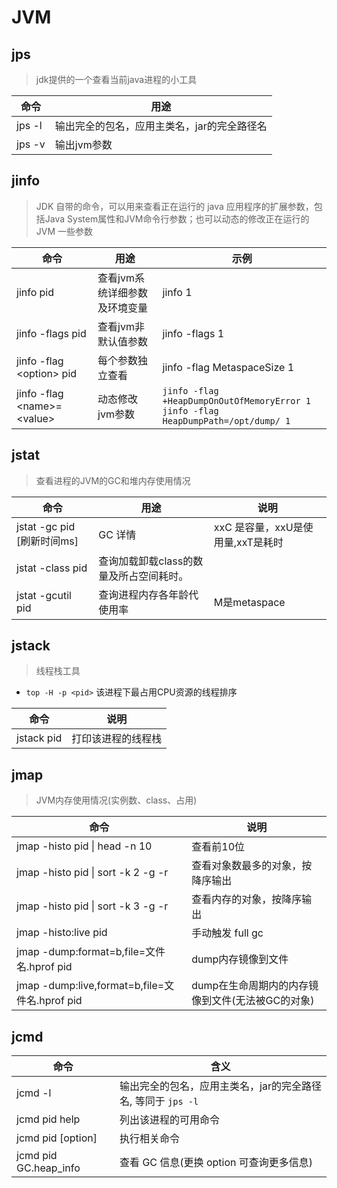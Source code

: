# JVM

## jps

> jdk提供的一个查看当前java进程的小工具

| 命令     | 用途                      |
|--------|-------------------------|
| jps -l | 输出完全的包名，应用主类名，jar的完全路径名 |
| jps -v | 输出jvm参数                 |


## jinfo

> JDK 自带的命令，可以用来查看正在运行的 java 应用程序的扩展参数，包括Java System属性和JVM命令行参数；也可以动态的修改正在运行的 JVM 一些参数

| 命令                             | 用途               | 示例                                                                                        |
|--------------------------------|------------------|-------------------------------------------------------------------------------------------|
| jinfo pid                      | 查看jvm系统详细参数及环境变量 | jinfo 1                                                                                   |
| jinfo -flags pid               | 查看jvm非默认值参数      | jinfo -flags 1                                                                            |
| jinfo -flag \<option\> pid     | 每个参数独立查看         | jinfo -flag MetaspaceSize 1                                                               |
| jinfo -flag \<name\>=\<value\> | 动态修改jvm参数        | `jinfo -flag +HeapDumpOnOutOfMemoryError 1` <br/> `jinfo -flag HeapDumpPath=/opt/dump/ 1` |


## jstat

> 查看进程的JVM的GC和堆内存使用情况

| 命令                     | 用途                     | 说明                     |
|------------------------|------------------------|------------------------|
| jstat -gc pid [刷新时间ms] | GC 详情                  | xxC 是容量，xxU是使用量,xxT是耗时 |
| jstat -class pid       | 查询加载卸载class的数量及所占空间耗时。 |                        |
| jstat -gcutil pid      | 查询进程内存各年龄代使用率          | M是metaspace            |


## jstack

> 线程栈工具

- `top -H -p <pid>` 该进程下最占用CPU资源的线程排序

| 命令         | 说明        |
|------------|-----------|
| jstack pid | 打印该进程的线程栈 |

## jmap

> JVM内存使用情况(实例数、class、占用)

| 命令                                          | 说明                           |
|---------------------------------------------|------------------------------|
| jmap -histo pid &#124; head -n 10           | 查看前10位                       |
| jmap -histo pid &#124; sort -k 2 -g -r      | 查看对象数最多的对象，按降序输出             |
| jmap -histo pid &#124; sort -k 3 -g -r      | 查看内存的对象，按降序输出                |
| jmap -histo:live pid                        | 手动触发 full gc                 |
| jmap -dump:format=b,file=文件名.hprof pid      | dump内存镜像到文件                  |
| jmap -dump:live,format=b,file=文件名.hprof pid | dump在生命周期内的内存镜像到文件(无法被GC的对象) |

## jcmd

| 命令                    | 含义                                    |
|-----------------------|---------------------------------------|
| jcmd -l               | 输出完全的包名，应用主类名，jar的完全路径名, 等同于 `jps -l` |
| jcmd pid help         | 列出该进程的可用命令                            |
| jcmd pid [option]     | 执行相关命令                                |
| jcmd pid GC.heap_info | 查看 GC 信息(更换 option 可查询更多信息)           |

